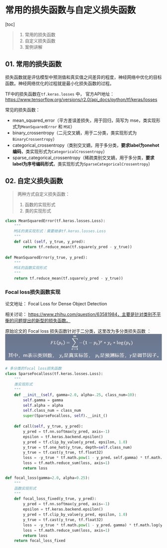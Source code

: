 # 常用的损失函数与自定义损失函数
[toc]
> 1. 常用的损失函数
> 2. 自定义损失函数
> 3. 案例讲解

## 01. 常用的损失函数
损失函数就是评估模型中预测值和真实值之间差异的程度，神经网络中优化的目标函数。神经网络优化的过程就是最小化损失函数的过程。

TF中的损失函数在`tf.keras.losses` 中，
官方API地址： https://www.tensorflow.org/versions/r2.0/api_docs/python/tf/keras/losses

常见的损失函数：
* mean_squared_error（平方差误差损失，用于回归，简写为 mse，类实现形式为`MeanSquaredError` 和 `MSE`）
* binary_crossentropy（二元交叉嫡，用于二分类，类实现形式为 `BinaryCrossentropy`）
* categorical_crossentropy（类别交叉嫡，用于多分类，**要求label为onehot编码**，类实现形式为`CategoricalCrossentropy`）
* sparse_categorical_crossentropy（稀疏类别交叉嫡，用于多分类，**要求label为序号编码形式**，类实现形式为`SparseCategoricalCrossentropy`）

## 02. 自定义损失函数

> 两种方式自定义损失函数：
> 1. 函数的实现形式
> 2. 类的实现形式

```python
class MeanSquaredError(tf.keras.losses.Loss):
    """
    MSE的类实现形式：需要继承tf.keras.losses.Loss
    """
    def call (self, y_true, y_pred):
        return tf.reduce_mean(tf.square(y_pred - y_true))

def MeanSquaredError(y_true, y_pred):
    """
    MSE的函数实现形式
    """
    return tf.reduce_mean(tf.square(y_pred - y_true))

```

### Focal loss损失函数实现

论文地址： Focal Loss for Dense Object Detection

相关讨论： https://www.zhihu.com/question/63581984，主要是针对类别不平衡的问题提出的新型的损失函数。

原始论文的 Focal loss 损失函数针对于二分类，这里改为多分类损失函数 ：
![](media/Focal_Loss.png)

```python
# 多分类的focal loss损失函数
class SparseFocalloss(tf.keras.losses.Loss):
    """
    类实现形式
    """
    def __init__(self, gamma=2.0, alpha=.25, class_num=10):
        self.gamma = gamma
        self.alpha = alpha
        self.class_num = class_num
        super(SparseFocalloss, self).__init_()
    
    def call(self, y_true, y_pred):
        y_pred = tf.nn.softmax(y_pred, axis=-1)
        epsilon = tf.keras.backend.epsilon()
        y_pred = tf.clip_by_value(y_pred, epsilon, 1.0)
        y_true = tf.one_hot(y_true, depth=self.class_num)
        y_true = tf.cast(y_true, tf.float32)
        loss = -y_true * tf.math.pow(1 - y_pred，self.gamma) * tf.math.log(y_pred)
        loss = tf.math.reduce_sum(loss, axis=1)
        return loss
```
```python
def focal_loss(gamma=2.0, alpha=0.25):
    """
    函数实现形式
    """
    def focal_loss_fixed(y_true, y_pred):
        y_pred = tf.nn.softmax(y_pred, axis=-1)
        epsilon = tf.keras.backend.epsilon()
        y_pred = tf.clip_by_value(y_pred, epsilon, 1.0)
        y_true = tf.cast(y_true, tf.float32)
        loss = -y_true * tf.math.pow(1 - y_pred，gamma) * tf.math.log(y_pred)
        loss = tf.math.reduce_sum(loss, axis=1)
        return loss
    return focal_loss_fixed
```
